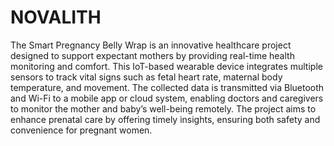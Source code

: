 # NOVALITH
The Smart Pregnancy Belly Wrap is an innovative healthcare project designed to support expectant mothers by providing real-time health monitoring and comfort. This IoT-based wearable device integrates multiple sensors to track vital signs such as fetal heart rate, maternal body temperature, and movement. The collected data is transmitted via Bluetooth and Wi-Fi to a mobile app or cloud system, enabling doctors and caregivers to monitor the mother and baby’s well-being remotely. The project aims to enhance prenatal care by offering timely insights, ensuring both safety and convenience for pregnant women.
